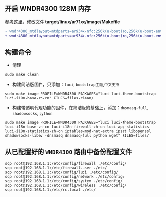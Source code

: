 ## 开启 WNDR4300 128M 内存
[参考这里](https://github.com/openwrt-mirror/openwrt/commit/1dbb652ea0594c284710ace5e479c1ac7fdd1cbb)，修改文件 **target/linux/ar71xx/image/Makefile**
```diff
- wndr4300_mtdlayout=mtdparts=ar934x-nfc:256k(u-boot)ro,256k(u-boot-env)ro,256k(caldata),512k(pot),2048k(language),512k(config),3072k(traffic_meter),2048k(kernel),23552k(ubi),25600k@0x6c0000(firmware),256k(caldata_backup),-(reserved)
+ wndr4300_mtdlayout=mtdparts=ar934x-nfc:256k(u-boot)ro,256k(u-boot-env)ro,256k(caldata),512k(pot),2048k(language),512k(config),3072k(traffic_meter),2048k(kernel),120832k(ubi),122880k@0x6c0000(firmware),256k(caldata_backup),-(reserved)
```

## 构建命令
- 清理
```
sudo make clean
```

- 构建简洁版固件，只添加：`luci`, `bootstrap主题`,`中文支持`
```
sudo make image PROFILE=WNDR4300 PACKAGES="luci luci-theme-bootstrap luci-i18n-base-zh-cn" FILES=files-clean/
```

- 构建带透明代理功能的固件，在简洁版的基础上，添加：`dnsmasq-full`, `shadowsocks`, `python`
```
sudo make image PROFILE=WNDR4300 PACKAGES="luci luci-theme-bootstrap luci-i18n-base-zh-cn luci-i18n-firewall-zh-cn luci-app-statistics luci-i18n-statistics-zh-cn iptables-mod-nat-extra ipset libopenssl shadowsocks-libev -dnsmasq dnsmasq-full python wget" FILES=files/
```

## 从已配置好的 `WNDR4300` 路由中备份配置文件
```
scp root@192.168.1.1:/etc/config/firewall ./etc/config/
scp root@192.168.1.1:/etc/firewall.user ./etc/
scp root@192.168.1.1:/etc/config/luci ./etc/config/
scp root@192.168.1.1:/etc/config/network ./etc/config/
scp root@192.168.1.1:/etc/config/system ./etc/config/
scp root@192.168.1.1:/etc/config/wireless ./etc/config/
scp root@192.168.1.1:/etc/rc.local ./etc/
```
